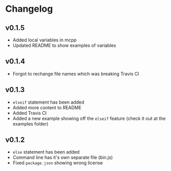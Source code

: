 # Changelog

## v0.1.5
- Added local variables in mcpp
- Updated README to show examples of variables

## v0.1.4
- Forgot to rechange file names which was breaking Travis CI

## v0.1.3
- `elseif` statement has been added
- Added more content to README
- Added Travis CI
- Added a new example showing off the `elseif` feature (check it out at the examples folder)

## v0.1.2
- `else` statement has been added
- Command line has it's own separate file (bin.js)
- Fixed `package.json` showing wrong license
